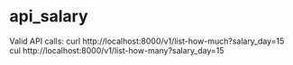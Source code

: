 # api_salary

Valid API calls: 
curl http://localhost:8000/v1/list-how-much?salary_day=15
cul http://localhost:8000/v1/list-how-many?salary_day=15
